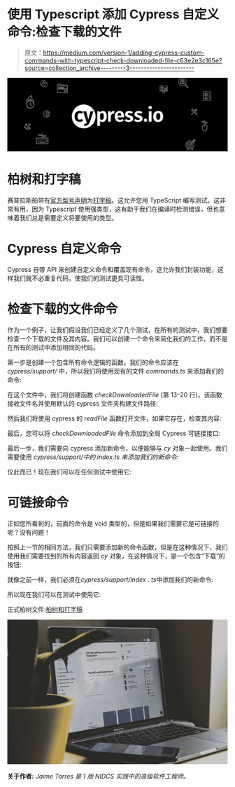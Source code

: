 # 使用 Typescript 添加 Cypress 自定义命令:检查下载的文件

> 原文：<https://medium.com/version-1/adding-cypress-custom-commands-with-typescript-check-downloaded-file-c63e2e3c165e?source=collection_archive---------3----------------------->

![](img/ee51b22743a59d2a9d1d5d1c97883758.png)

# 柏树和打字稿

赛普拉斯船带有[官方型号声明](https://github.com/cypress-io/cypress/tree/develop/cli/types)为[打字稿](https://www.typescriptlang.org/)。这允许您用 TypeScript 编写测试。这非常有用，因为 Typescript 使用强类型，这有助于我们在编译时检测错误，但也意味着我们总是需要定义将要使用的类型。

# Cypress 自定义命令

Cypress 自带 API 来创建自定义命令和覆盖现有命令，这允许我们封装功能，这样我们就不必重复代码，使我们的测试更具可读性。

# 检查下载的文件命令

作为一个例子，让我们假设我们已经定义了几个测试，在所有的测试中，我们想要检查一个下载的文件及其内容。我们可以创建一个命令来简化我们的工作，而不是在所有的测试中添加相同的代码。

第一步是创建一个包含所有命令逻辑的函数。我们的命令应该在 *cypress/support/* 中，所以我们将使用现有的文件 *commands.ts* 来添加我们的命令:

在这个文件中，我们将创建函数 *checkDownloadedFile* (第 13–20 行)，该函数接收文件名并使用默认的 cypress 文件夹构建文件路径:

然后我们将使用 cypress 的 *readFile* 函数打开文件，如果它存在，检查其内容:

最后，您可以将 *checkDownloadedFile* 命令添加到全局 Cypress 可链接接口:

最后一步，我们需要向 cypress 添加新命令，以便能够与 *cy* 对象一起使用。我们需要使用 *cypress/support/中的 *index.ts* 来添加我们的新命令:*

仅此而已！现在我们可以在任何测试中使用它:

# 可链接命令

正如您所看到的，前面的命令是 void 类型的，但是如果我们需要它是可链接的呢？没有问题！

按照上一节的相同方法，我们只需要添加新的命令函数，但是在这种情况下，我们使用我们需要找到的所有内容返回 *cy* 对象，在这种情况下，是一个包含“下载”的按钮:

就像之前一样，我们必须在*cypress/support/index . ts*中添加我们的新命令:

所以现在我们可以在测试中使用它:

正式柏树文件:[柏树和打字稿](https://docs.cypress.io/guides/tooling/typescript-support#Install-TypeScript)

![](img/ae860db159519157d1ce7de0bc471f5f.png)

**关于作者:** *Jaime Torres 是 1 版 NIDCS 实践中的高级软件工程师。*